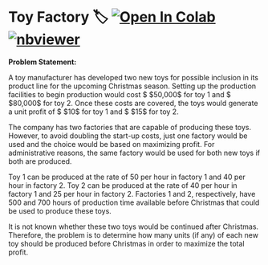 # Toy Factory 🏷️ <a href="https://colab.research.google.com/github/Pegah-Ardehkhani/Optimization-Problems-and-Solutions/blob/main/17.%20Optimal%20Product%20Selection/Optimal%20Product%20Selection.ipynb" target="_parent\"><img src="https://colab.research.google.com/assets/colab-badge.svg" alt="Open In Colab"/></a> [![nbviewer](https://img.shields.io/badge/render-nbviewer-orange.svg)](https://nbviewer.org/github/Pegah-Ardehkhani/Optimization-Problems-and-Solutions/blob/main/17.%20Optimal%20Product%20Selection/Optimal%20Product%20Selection.ipynb)

**Problem Statement:**

A toy manufacturer has developed two new toys for possible inclusion in its product line for the upcoming Christmas season. Setting up the production facilities to begin production would cost $ \$50,000$ for toy $1$ and $ \$80,000$ for toy $2$. Once these costs are covered, the toys would generate a unit profit of $ \$10$ for toy $1$ and $ \$15$ for toy $2$.

The company has two factories that are capable of producing these toys. However, to avoid doubling the start-up costs, just one factory would be used and the choice would be based on maximizing profit. For administrative reasons, the same factory would be used for both new toys if both are produced.

Toy $1$ can be produced at the rate of $50$ per hour in factory $1$ and $40$ per hour in factory $2$. Toy $2$ can be produced at the rate of $40$ per hour in factory $1$ and $25$ per hour in factory $2$. Factories $1$ and $2$, respectively, have $500$ and $700$ hours of production time available before Christmas that could be used to produce these toys.

It is not known whether these two toys would be continued after Christmas. Therefore, the problem is to determine how many units (if any) of each new toy should be produced before Christmas in order to maximize the total profit.
